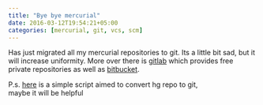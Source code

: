 ```yaml
---
title: "Bye bye mercurial"
date: 2016-03-12T19:54:21+05:00
categories: [mercurial, git, vcs, scm]
---
```

Has just migrated all my mercurial repositories to git. Its a little bit sad, but it will increase uniformity. More over there is [gitlab](https://gitlab.com "gitlab") which provides free private repositories as well as [bitbucket](https://bitbucket.org "bitbucket").

P.s. [here](https://raw.githubusercontent.com/yantonov/mercurial-tools/master/scripts/hg2git.sh "hg2git") is a simple script aimed to convert hg repo to git,  
maybe it will be helpful 
